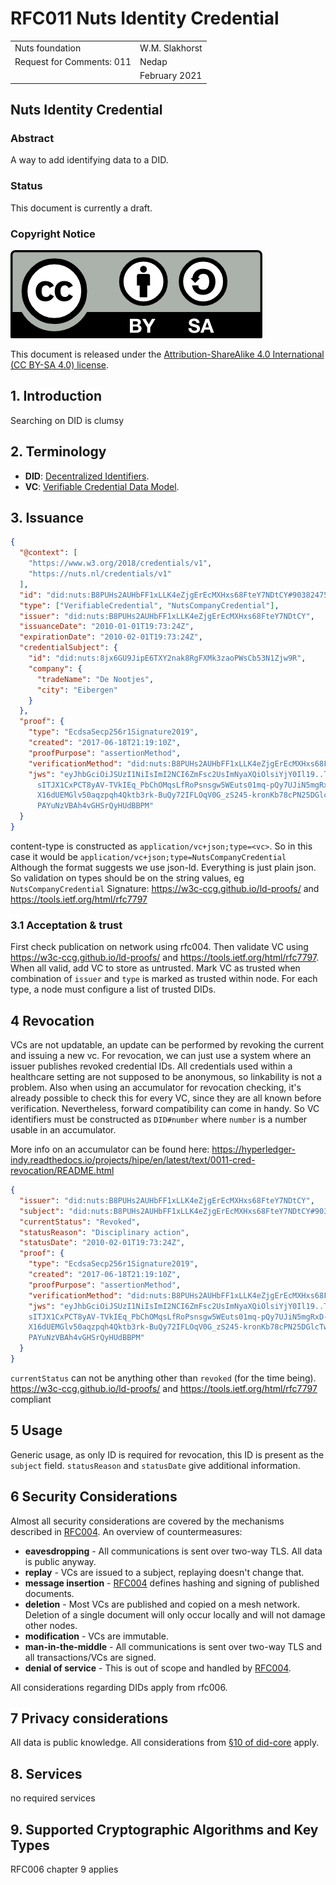 # RFC011 Nuts Identity Credential

|  |  |
| :--- | :--- |
| Nuts foundation | W.M. Slakhorst |
| Request for Comments: 011 | Nedap |
|  | February 2021 |

## Nuts Identity Credential
### Abstract

A way to add identifying data to a DID.

### Status

This document is currently a draft.

### Copyright Notice
![](../.gitbook/assets/license.png)

This document is released under the [Attribution-ShareAlike 4.0 International \(CC BY-SA 4.0\) license](https://creativecommons.org/licenses/by-sa/4.0/).

## 1. Introduction

Searching on DID is clumsy

## 2. Terminology

* **DID**: [Decentralized Identifiers](https://www.w3.org/TR/did-core/).
* **VC**: [Verifiable Credential Data Model](https://www.w3.org/TR/vc-data-model/).

## 3. Issuance

```json
{
  "@context": [
    "https://www.w3.org/2018/credentials/v1",
    "https://nuts.nl/credentials/v1"
  ],
  "id": "did:nuts:B8PUHs2AUHbFF1xLLK4eZjgErEcMXHxs68FteY7NDtCY#90382475609238467",
  "type": ["VerifiableCredential", "NutsCompanyCredential"],
  "issuer": "did:nuts:B8PUHs2AUHbFF1xLLK4eZjgErEcMXHxs68FteY7NDtCY",
  "issuanceDate": "2010-01-01T19:73:24Z",
  "expirationDate": "2010-02-01T19:73:24Z",
  "credentialSubject": {
    "id": "did:nuts:8jx6GU9JipE6TXY2nak8RgFXMk3zaoPWsCb53N1Zjw9R",
    "company": {
      "tradeName": "De Nootjes",
      "city": "Eibergen"
    }
  },
  "proof": {
    "type": "EcdsaSecp256r1Signature2019",
    "created": "2017-06-18T21:19:10Z",
    "proofPurpose": "assertionMethod",
    "verificationMethod": "did:nuts:B8PUHs2AUHbFF1xLLK4eZjgErEcMXHxs68FteY7NDtCY#90382475609238467#qjHYrzaJjpEstmDATng4-cGmR4t-_V3ipbDVYZrVe4A",
    "jws": "eyJhbGciOiJSUzI1NiIsImI2NCI6ZmFsc2UsImNyaXQiOlsiYjY0Il19..TCYt5X
      sITJX1CxPCT8yAV-TVkIEq_PbChOMqsLfRoPsnsgw5WEuts01mq-pQy7UJiN5mgRxD-WUc
      X16dUEMGlv50aqzpqh4Qktb3rk-BuQy72IFLOqV0G_zS245-kronKb78cPN25DGlcTwLtj
      PAYuNzVBAh4vGHSrQyHUdBBPM"
  }
}
```

content-type is constructed as `application/vc+json;type=<vc>`. So in this case it would be `application/vc+json;type=NutsCompanyCredential`
Although the format suggests we use json-ld. Everything is just plain json. So validation on types should be on the string values, eg `NutsCompanyCredential`
Signature: https://w3c-ccg.github.io/ld-proofs/ and https://tools.ietf.org/html/rfc7797

### 3.1 Acceptation & trust

First check publication on network using rfc004.
Then validate VC using https://w3c-ccg.github.io/ld-proofs/ and https://tools.ietf.org/html/rfc7797.
When all valid, add VC to store as untrusted.
Mark VC as trusted when combination of `issuer` and `type` is marked as trusted within node. For each type, a node must configure a list of trusted DIDs.

## 4 Revocation

VCs are not updatable, an update can be performed by revoking the current and issuing a new vc.
For revocation, we can just use a system where an issuer publishes revoked credential IDs. 
All credentials used within a healthcare setting are not supposed to be anonymous, so linkability is not a problem.
Also when using an accumulator for revocation checking, it's already possible to check this for every VC, since they are all known before verification.
Nevertheless, forward compatibility can come in handy. So VC identifiers must be constructed as `DID#number` where `number` is a number usable in an accumulator.

More info on an accumulator can be found here: https://hyperledger-indy.readthedocs.io/projects/hipe/en/latest/text/0011-cred-revocation/README.html

```json
{
  "issuer": "did:nuts:B8PUHs2AUHbFF1xLLK4eZjgErEcMXHxs68FteY7NDtCY",
  "subject": "did:nuts:B8PUHs2AUHbFF1xLLK4eZjgErEcMXHxs68FteY7NDtCY#90382475609238467",
  "currentStatus": "Revoked",
  "statusReason": "Disciplinary action",
  "statusDate": "2010-02-01T19:73:24Z",
  "proof": {
    "type": "EcdsaSecp256r1Signature2019",
    "created": "2017-06-18T21:19:10Z",
    "proofPurpose": "assertionMethod",
    "verificationMethod": "did:nuts:B8PUHs2AUHbFF1xLLK4eZjgErEcMXHxs68FteY7NDtCY#90382475609238467#qjHYrzaJjpEstmDATng4-cGmR4t-_V3ipbDVYZrVe4A",
    "jws": "eyJhbGciOiJSUzI1NiIsImI2NCI6ZmFsc2UsImNyaXQiOlsiYjY0Il19..TCYt5X
    sITJX1CxPCT8yAV-TVkIEq_PbChOMqsLfRoPsnsgw5WEuts01mq-pQy7UJiN5mgRxD-WUc
    X16dUEMGlv50aqzpqh4Qktb3rk-BuQy72IFLOqV0G_zS245-kronKb78cPN25DGlcTwLtj
    PAYuNzVBAh4vGHSrQyHUdBBPM"
  }
}
```

`currentStatus` can not be anything other than `revoked` (for the time being).
https://w3c-ccg.github.io/ld-proofs/ and https://tools.ietf.org/html/rfc7797 compliant

## 5 Usage
Generic usage, as only ID is required for revocation, this ID is present as the `subject` field. `statusReason` and `statusDate` give additional information.

## 6 Security Considerations

Almost all security considerations are covered by the mechanisms described in [RFC004](rfc004-distributed-document-format.md). An overview of countermeasures:

- **eavesdropping** - All communications is sent over two-way TLS. All data is public anyway.
- **replay** - VCs are issued to a subject, replaying doesn't change that.
- **message insertion** - [RFC004](rfc004-distributed-document-format.md) defines hashing and signing of published documents.
- **deletion** - Most VCs are published and copied on a mesh network. Deletion of a single document will only occur locally and will not damage other nodes.
- **modification** - VCs are immutable.
- **man-in-the-middle** - All communications is sent over two-way TLS and all transactions/VCs are signed.
- **denial of service** - This is out of scope and handled by [RFC004](rfc004-distributed-document-format.md).

All considerations regarding DIDs apply from rfc006.

## 7 Privacy considerations

All data is public knowledge. All considerations from [§10 of did-core](https://www.w3.org/TR/did-core/#privacy-considerations) apply.

## 8. Services

no required services

## 9. Supported Cryptographic Algorithms and Key Types

RFC006 chapter 9 applies
